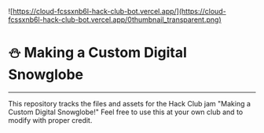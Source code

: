 
![https://cloud-fcssxnb6l-hack-club-bot.vercel.app/](https://cloud-fcssxnb6l-hack-club-bot.vercel.app/0thumbnail_transparent.png)
# ⛄ Making a Custom Digital Snowglobe
---
This repository tracks the files and assets for the Hack Club jam "Making a Custom Digital Snowglobe!" Feel free to use this at your own club and to modify with proper credit.